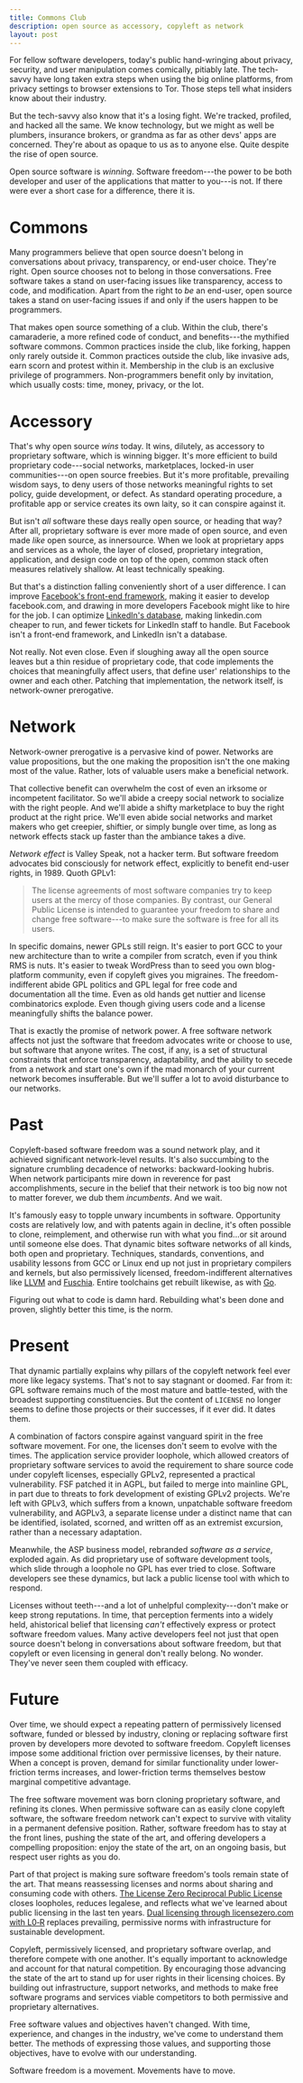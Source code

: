 ```yaml
---
title: Commons Club
description: open source as accessory, copyleft as network
layout: post
---
```


For fellow software developers, today's public hand-wringing
about privacy, security, and user manipulation comes
comically, pitiably late.  The tech-savvy have long taken
extra steps when using the big online platforms, from
privacy settings to browser extensions to Tor.  Those steps tell
what insiders know about their industry.

But the tech-savvy also know that it's a losing fight.
We're tracked, profiled, and hacked all the same.  We know
technology, but we might as well be plumbers, insurance
brokers, or grandma as far as other devs' apps are
concerned.  They're about as opaque to us as to anyone else.
Quite despite the rise of open source.

Open source software is _winning_.  Software freedom---the
power to be both developer and user of the applications that
matter to you---is not.  If there were ever a short case for
a difference, there it is.

# Commons

Many programmers believe that open source doesn't belong in
conversations about privacy, transparency, or end-user
choice.  They're right.  Open source chooses not to belong
in those conversations.  Free software takes a stand on
user-facing issues like transparency, access to code, and
modification.  Apart from the right to _be_ an end-user,
open source takes a stand on user-facing issues if and only
if the users happen to be programmers.

That makes open source something of a club.  Within the
club, there's camaraderie, a more refined code of conduct,
and benefits---the mythified software commons.  Common
practices inside the club, like forking, happen only rarely
outside it.  Common practices outside the club, like
invasive ads, earn scorn and protest within it.  Membership
in the club is an exclusive privilege of programmers.
Non-programmers benefit only by invitation, which usually
costs: time, money, privacy, or the lot.

[kite]: https://github.com/atom-minimap/minimap/issues/588

# Accessory

That's why open source _wins_ today.  It wins, dilutely, as
accessory to proprietary software, which is winning bigger.
It's more efficient to build proprietary code---social
networks, marketplaces, locked-in user communities---on open
source freebies.  But it's more profitable, prevailing
wisdom says, to deny users of those networks meaningful
rights to set policy, guide development, or defect.  As
standard operating procedure, a profitable app or service
creates its own laity, so it can conspire against it.

But isn't _all_ software these days really open source, or
heading that way?  After all, proprietary software is ever
more made of open source, and even made _like_ open source,
as innersource.  When we look at proprietary apps and
services as a whole, the layer of closed, proprietary
integration, application, and design code on top of the
open, common stack often measures relatively shallow.  At
least technically speaking.

[usage]: https://www.blackducksoftware.com/about/news-events/releases/companies-lack-open-source-policies

[innersource]: https://en.wikipedia.org/wiki/Inner_source

But that's a distinction falling conveniently short of a
user difference.  I can improve [Facebook's front-end
framework][react], making it easier to develop facebook.com,
and drawing in more developers Facebook might like to hire
for the job.  I can optimize [LinkedIn's database][kafka],
making linkedin.com cheaper to run, and fewer tickets for
LinkedIn staff to handle.  But Facebook isn't a front-end
framework, and LinkedIn isn't a database.

[react]: https://reactjs.org

[kafka]: https://kafka.apache.org

Not really.  Not even close.  Even if sloughing away all the
open source leaves but a thin residue of proprietary code,
that code implements the choices that meaningfully affect
users, that define user' relationships to the owner and each
other.  Patching that implementation, the network itself, is
network-owner prerogative.

# Network

Network-owner prerogative is a pervasive kind of power.
Networks are value propositions, but the one making the
proposition isn't the one making most of the value.  Rather,
lots of valuable users make a beneficial network.

That collective benefit can overwhelm the cost of even an
irksome or incompetent facilitator.  So we'll abide a creepy
social network to socialize with the right people. And we'll
abide a shifty marketplace to buy the right product at the
right price. We'll even abide social networks and market
makers who get creepier, shiftier, or simply bungle over
time, as long as network effects stack up faster than the
ambiance takes a dive.

_Network effect_ is Valley Speak, not a hacker term.  But
software freedom advocates bid consciously for network
effect, explicitly to benefit end-user rights, in 1989.
Quoth GPLv1:

> The license agreements of most software companies try to
> keep users at the mercy of those companies.  By contrast,
> our General Public License is intended to guarantee your
> freedom to share and change free software---to make sure
> the software is free for all its users.

In specific domains, newer GPLs still reign.  It's easier to
port GCC to your new architecture than to write a compiler
from scratch, even if you think RMS is nuts.  It's easier to
tweak WordPress than to seed you own blog-platform
community, even if copyleft gives you migraines.  The
freedom-indifferent abide GPL politics and GPL legal for
free code and documentation all the time.  Even as old hands
get nuttier and license combinatorics explode.  Even though
giving users code and a license meaningfully shifts the
balance power.

That is exactly the promise of network power.  A free
software network affects not just the software that freedom
advocates write or choose to use, but software that anyone
writes.  The cost, if any, is a set of structural
constraints that enforce transparency, adaptability, and the
ability to secede from a network and start one's own if the
mad monarch of your current network becomes insufferable.
But we'll suffer a lot to avoid disturbance to our networks.

# Past

Copyleft-based software freedom was a sound network play,
and it achieved significant network-level results.  It's
also succumbing to the signature crumbling decadence of
networks: backward-looking hubris.  When network
participants mire down in reverence for past
accomplishments, secure in the belief that their network is
too big now not to matter forever, we dub them _incumbents_.
And we wait.

It's famously easy to topple unwary incumbents in software.
Opportunity costs are relatively low, and with patents again
in decline, it's often possible to clone, reimplement, and
otherwise run with what you find...or sit around until
someone else does.  That dynamic bites software networks of
all kinds, both open and proprietary. Techniques, standards,
conventions, and usability lessons from GCC or Linux end up
not just in proprietary compilers and kernels, but also
permissively licensed, freedom-indifferent alternatives like
[LLVM] and [Fuschia]. Entire toolchains get rebuilt
likewise, as with [Go].

[LLVM]: https://llvm.org

[Fuschia]: https://en.wikipedia.org/wiki/Google_Fuchsia

[Go]: https://golang.org

Figuring out what to code is damn hard.  Rebuilding what's
been done and proven, slightly better this time, is the
norm.

# Present

That dynamic partially explains why pillars of the copyleft
network feel ever more like legacy systems.  That's not to
say stagnant or doomed.  Far from it: GPL software remains
much of the most mature and battle-tested, with the broadest
supporting constituencies.  But the content of `LICENSE` no
longer seems to define those projects or their successes, if
it ever did.  It dates them.

A combination of factors conspire against vanguard spirit in
the free software movement.  For one, the licenses don't
seem to evolve with the times.  The application service
provider loophole, which allowed creators of proprietary
software services to avoid the requirement to share source
code under copyleft licenses, especially GPLv2, represented
a practical vulnerability. FSF patched it in AGPL, but
failed to merge into mainline GPL, in part due to threats to
fork development of existing GPLv2 projects. We're left with
GPLv3, which suffers from a known, unpatchable software
freedom vulnerability, and AGPLv3, a separate license under
a distinct name that can be identified, isolated, scorned,
and written off as an extremist excursion, rather than a
necessary adaptation.

Meanwhile, the ASP business model, rebranded _software as a
service_, exploded again.  As did proprietary use of
software development tools, which slide through a loophole
no GPL has ever tried to close.  Software developers see
these dynamics, but lack a public license tool with which to
respond.

Licenses without teeth---and a lot of unhelpful
complexity---don't make or keep strong reputations.  In
time, that perception ferments into a widely held,
ahistorical belief that licensing _can't_ effectively
express or protect software freedom values.  Many active
developers feel not just that open source doesn't belong in
conversations about software freedom, but that copyleft or
even licensing in general don't really belong.  No wonder.
They've never seen them coupled with efficacy.

# Future

Over time, we should expect a repeating pattern of
permissively licensed software, funded or blessed by
industry, cloning or replacing software first proven by
developers more devoted to software freedom.  Copyleft
licenses impose some additional friction over permissive
licenses, by their nature.  When a concept is proven, demand
for similar functionality under lower-friction terms
increases, and lower-friction terms themselves bestow
marginal competitive advantage.

The free software movement was born cloning proprietary
software, and refining its clones.  When permissive software
can as easily clone copyleft software, the software freedom
network can't expect to survive with vitality in a permanent
defensive position.  Rather, software freedom has to stay at
the front lines, pushing the state of the art, and offering
developers a compelling proposition: enjoy the state of the
art, on an ongoing basis, but respect user rights as you do.

Part of that project is making sure software freedom's tools
remain state of the art.  That means reassessing licenses
and norms about sharing and consuming code with others. [The
License Zero Reciprocal Public
License](https://licensezero.com/licenses/reciprocal) closes
loopholes, reduces legalese, and reflects what we've learned
about public licensing in the last ten years.  [Dual
licensing through licensezero.com with
L0‑R](https://guide.licensezero.com) replaces prevailing,
permissive norms with infrastructure for sustainable
development.

Copyleft, permissively licensed, and proprietary software
overlap, and therefore compete with one another.  It's
equally important to acknowledge and account for that
natural competition.  By encouraging those advancing the
state of the art to stand up for user rights in their
licensing choices. By building out infrastructure, support
networks, and methods to make free software programs and
services viable competitors to both permissive and
proprietary alternatives.

Free software values and objectives haven't changed.  With
time, experience, and changes in the industry, we've come to
understand them better.  The methods of expressing those
values, and supporting those objectives, have to evolve with
our understanding.

Software freedom is a movement.  Movements have to move.
